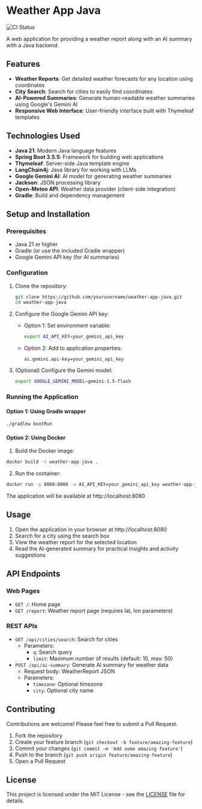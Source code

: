 # Weather App Java

![CI Status](https://github.com/isaric/weather-app-java/actions/workflows/ci.yml/badge.svg?branch=main)

A web application for providing a weather report along with an AI summary with a Java backend.

## Features

- **Weather Reports**: Get detailed weather forecasts for any location using coordinates
- **City Search**: Search for cities to easily find coordinates
- **AI-Powered Summaries**: Generate human-readable weather summaries using Google's Gemini AI
- **Responsive Web Interface**: User-friendly interface built with Thymeleaf templates

## Technologies Used

- **Java 21**: Modern Java language features
- **Spring Boot 3.5.5**: Framework for building web applications
- **Thymeleaf**: Server-side Java template engine
- **LangChain4j**: Java library for working with LLMs
- **Google Gemini AI**: AI model for generating weather summaries
- **Jackson**: JSON processing library
- **Open-Meteo API**: Weather data provider (client-side integration)
- **Gradle**: Build and dependency management

## Setup and Installation

### Prerequisites

- Java 21 or higher
- Gradle (or use the included Gradle wrapper)
- Google Gemini API key (for AI summaries)

### Configuration

1. Clone the repository:
   ```bash
   git clone https://github.com/yourusername/weather-app-java.git
   cd weather-app-java
   ```

2. Configure the Google Gemini API key:
   - Option 1: Set environment variable:
     ```bash
     export AI_API_KEY=your_gemini_api_key
     ```
   - Option 2: Add to application.properties:
     ```properties
     ai.gemini.api-key=your_gemini_api_key
     ```

3. (Optional) Configure the Gemini model:
   ```bash
   export GOOGLE_GEMINI_MODEL=gemini-1.5-flash
   ```

### Running the Application

#### Option 1: Using Gradle wrapper
```bash
./gradlew bootRun
```

#### Option 2: Using Docker
1. Build the Docker image:
```bash
docker build -t weather-app-java .
```

2. Run the container:
```bash
docker run -p 8080:8080 -e AI_API_KEY=your_gemini_api_key weather-app-java
```

The application will be available at http://localhost:8080

## Usage

1. Open the application in your browser at http://localhost:8080
2. Search for a city using the search box
3. View the weather report for the selected location
4. Read the AI-generated summary for practical insights and activity suggestions

## API Endpoints

### Web Pages
- `GET /`: Home page
- `GET /report`: Weather report page (requires lat, lon parameters)

### REST APIs
- `GET /api/cities/search`: Search for cities
  - Parameters:
    - `q`: Search query
    - `limit`: Maximum number of results (default: 10, max: 50)
- `POST /api/ai-summary`: Generate AI summary for weather data
  - Request body: WeatherReport JSON
  - Parameters:
    - `timezone`: Optional timezone
    - `city`: Optional city name

## Contributing

Contributions are welcome! Please feel free to submit a Pull Request.

1. Fork the repository
2. Create your feature branch (`git checkout -b feature/amazing-feature`)
3. Commit your changes (`git commit -m 'Add some amazing feature'`)
4. Push to the branch (`git push origin feature/amazing-feature`)
5. Open a Pull Request

## License

This project is licensed under the MIT License - see the [LICENSE](LICENSE) file for details.
